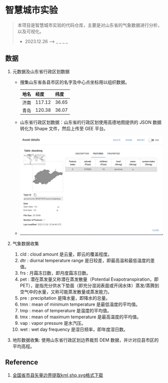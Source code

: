# 智慧城市实验
> 本项目是智慧城市实验的代码仓库，主要是对山东省的气象数据进行分析，以及可视化。
> - 2023.12.26 --> _ _ _ _
## 数据
1. 元数据及山东省行政区划数据
   - 搜集山东省各县市区的名字及中心点坐标用以组织数据。

      |地名|经度|纬度|
      |---|---|---|
      |济南|117.12|36.65|
      |青岛|120.38|36.07|

   - 山东省行政区划数据：山东省的行政区划使用高德地图提供的 JSON 数据转化为 Shape 文件，然后上传至 GEE 平台。
  
   - ![](imgs/山东行政区划.jpg)
2. 气象数据收集
   
   1. cld : cloud amount 是云量，即云的覆盖程度。
   2. dtr : diurnal temperature range 是日较差，即最高温和最低温度的差值。
   3. frs : 月霜冻日数，即月度霜冻日数。
   4. pet : 潜在蒸发量又称潜在蒸发散量（Potential Evapotranspiration，即PET），是指充分供水下垫面（即充分湿润表面或开阔水体）蒸发/蒸腾到空气中的水量，又称可能蒸发散量或蒸发能力。
   5. pre : precipitation 是降水量，即降水的总量。
   6. tmn : mean of minimum temperature 是最低温度的平均值。
   7. tmp : mean of temperature 是温度的平均值。
   8. tmx : mean of maximum temperature 是最高温度的平均值。
   9.  vap : vapor pressure 是水汽压。
   10. wet : wet day frequency 是湿日频率，即年度湿日数。
   
3. 地形数据收集: 使用山东省行政区划边界裁剪 DEM 数据，并计对应县市区的平均高程。


## Reference
1. [全国省市县矢量边界提取kml,shp,svg格式下载](https://dx3377.com/map/bound)